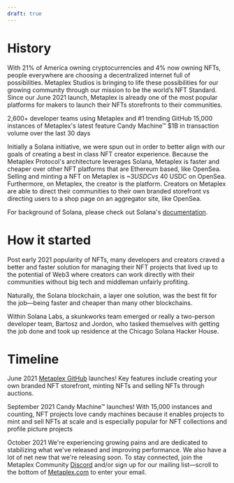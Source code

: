 ```yaml
---
draft: true
---
```


# History
With 21% of America owning cryptocurrencies and 4% now owning NFTs, people everywhere are choosing a decentralized internet full of possibilities. Metaplex Studios is bringing to life these possibilities for our growing community through our mission to be the world’s NFT Standard. Since our June 2021 launch, Metaplex is already one of the most popular platforms for makers to launch their NFTs storefronts to their communities.

2,600+ developer teams using Metaplex and #1 trending GitHub
15,000 instances of Metaplex's latest feature Candy Machine™
$1B in transaction volume over the last 30 days

Initially a Solana initiative, we were spun out in order to better align with our goals of creating a best in class NFT creator experience. Because the Metaplex Protocol's architecture leverages Solana, Metaplex is faster and cheaper over other NFT platforms that are Ethereum based, like OpenSea. Selling and minting a NFT on Metaplex is ~$3 USDC vs ~$40 USDC on OpenSea. Furthermore, on Metaplex, the creator is the platform. Creators on Metaplex are able to direct their communities to their own branded storefront vs directing users to a shop page on an aggregator site, like OpenSea.

For background of Solana, please check out Solana's [documentation](https://docs.solana.com/history).

# How it started
Post early 2021 popularity of NFTs, many developers and creators craved a better and faster solution for managing their NFT projects that lived up to the potential of Web3 where creators can work directly with their communities without big tech and middleman unfairly profiting.

Naturally, the Solana blockchain, a layer one solution, was the best fit for the job—being faster and cheaper than many other blockchains.

Within Solana Labs, a skunkworks team emerged or really a two-person developer team, Bartosz and Jordon, who tasked themselves with getting the job done and took up residence at the Chicago Solana Hacker House.

# Timeline
June 2021
[Metaplex GitHub](https://github.com/metaplex-foundation/metaplex) launches!
Key features include creating your own branded NFT storefront, minting NFTs and selling NFTs through auctions.

September 2021
Candy Machine™ launches!
With 15,000 instances and counting, NFT projects love candy machines because it enables projects to mint and sell NFTs at scale and is especially popular for NFT collections and profile picture projects

October 2021
We're experiencing growing pains and are dedicated to stabilizing what we've released and improving performance. We also have a lot of net new that we're releasing soon. To stay connected, join the Metaplex Community [Discord](https://discord.com/invite/metaplex) and/or sign up for our mailing list—scroll to the bottom of [Metaplex.com](https://metaplex.com) to enter your email.
